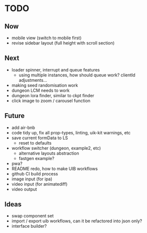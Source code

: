 # TODO

## Now

- mobile view (switch to mobile first)
- revise sidebar layout (full height with scroll section)

## Next

- loader spinner, interrupt and queue features
  - using multiple instances, how should queue work? clientId adjustments...
- making seed randomisation work
- dungeon LCM needs to work
- dungeon lora finder, similar to ckpt finder
- click image to zoom / carousel function

## Future

- add air-bnb
- code tidy up, fix all prop-types, linting, uik-kit warnings, etc
- save current formData to LS
  - reset to defaults
- workflow switcher (dungeon, example2, etc)
  - alternative layouts abstraction
  - fastgen example?
- pwa?
- README redo, how to make UIB workflows
- github CI build process
- image input (for ipa)
- video input (for animatediff)
- video output

## Ideas

- swap component set
- import / export uib workflows, can it be refactored into json only?
- interface builder?
